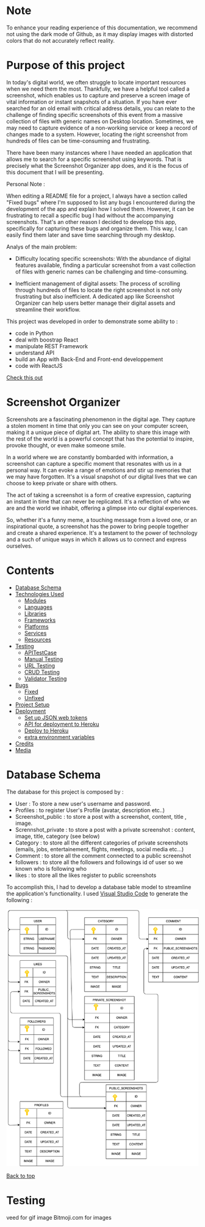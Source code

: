 # Note

To enhance your reading experience of this documentation, we recommend not using the dark mode of Github, as it may display images with distorted colors that do not accurately reflect reality.

# Purpose of this project

In today's digital world, we often struggle to locate important resources when we need them the most. Thankfully, we have a helpful tool called a screenshot, which enables us to capture and preserve a screen image of vital information or instant snapshots of a situation. If you have ever searched for an old email with critical address details, you can relate to the challenge of finding specific screenshots of this event from a massive collection of files with generic names on Desktop location. Sometimes, we may need to capture evidence of a non-working service or keep a record of changes made to a system. However, locating the right screenshot from hundreds of files can be time-consuming and frustrating. 



There have been many instances where I have needed an application that allows me to search for a specific screenshot using keywords. That is precisely what the Screenshot Organizer app does, and it is the focus of this document that I will be presenting.

Personal Note :

When editing a README file for a project, I always have a section called "Fixed bugs" where I'm supposed to list any bugs I encountered during the development of the app and explain how I solved them. However, it can be frustrating to recall a specific bug I had without the accompanying screenshots. That's an other reason I decided to developp this app, specifically for capturing these bugs and organize them. This way, I can easily find them later and save time searching through my desktop.


Analys of the main problem:

- Difficulty locating specific screenshots: With the abundance of digital features available, finding a particular screenshot from a vast collection of files with generic names can be challenging and time-consuming.

- Inefficient management of digital assets: The process of scrolling through hundreds of files to locate the right screenshot is not only frustrating but also inefficient. A dedicated app like Screenshot Organizer can help users better manage their digital assets and streamline their workflow.



This project was developed in order to demonstrate 
some ability to :
- code in Python
- deal with boostrap React
- manipulate REST Framework
- understand API
- build an App with Back-End and Front-end developpement
- code with ReactJS

[Check this out](>)

# Screenshot Organizer

Screenshots are a fascinating phenomenon in the digital age. They capture a stolen moment in time that only you can see on your computer screen, making it a unique piece of digital art. The ability to share this image with the rest of the world is a powerful concept that has the potential to inspire, provoke thought, or even make someone smile.

In a world where we are constantly bombarded with information, a screenshot can capture a specific moment that resonates with us in a personal way. It can evoke a range of emotions and stir up memories that we may have forgotten. It's a visual snapshot of our digital lives that we can choose to keep private or share with others.

The act of taking a screenshot is a form of creative expression, capturing an instant in time that can never be replicated. It's a reflection of who we are and the world we inhabit, offering a glimpse into our digital experiences.

So, whether it's a funny meme, a touching message from a loved one, or an inspirational quote, a screenshot has the power to bring people together and create a shared experience. It's a testament to the power of technology and a such of unique ways in which it allows us to connect and express ourselves.

# Contents

* [Database Schema](<#database-schema>)
* [Technologies Used](<#technologies-used>)
     * [Modules](<#modules>)
     * [Languages](<#languages>)
     * [Libraries](<#libraries>)
     * [Frameworks](<#frameworks>)
     * [Platforms](<#platforms>)
     * [Services](<#services>)
     * [Resources](<#resources>)
* [Testing](#testing)
     * [APITestCase](#Aapitestcase)
     * [Manual Testing](#manual-testing)
     * [URL Testing](#url-testing)
     * [CRUD Testing](#crud-testing)
     * [Validator Testing](#validator-testing)
* [Bugs](<#bugs>)
    * [Fixed](<#fixed>)
    * [Unfixed](<#unfixed>)
* [Project Setup](<#project-setup>)
* [Deployment](<#deployment>)
    * [Set up JSON web tokens](<#set-up-json-web-tokens>)
    * [API for deployment to Heroku](<#api-for-deployment-to-heroku>)
    * [Deploy to Heroku](<#deploy-to-heroku>)
    * [extra environment variables](<#extra-environment-variables>)
* [Credits](<#credits>)
* [Media](<#media>)


# Database Schema

The database for this project is composed by :

- User : To store a new user's username and password.
- Profiles : to register User's Profile (avatar, description etc..)
- Screenshot_public : to store a post with a screenshot, content, title , image.
- Scrennshot_private : to store a post with a private screenshot : content, image, title, category (see below)
- Category : to store all the different categories of private screenshots (emails, jobs, entertainement, flights, meetings, social media etc...)
- Comment : to store all the comment connected to a public screenshot
- followers : to store all the followers and followings id of user so we known who is following who
- likes : to store all the likes register to public screenshots

To accomplish this, I had to develop a database table model to streamline the application's functionality. I used [Visual Studio Code](https://code.visualstudio.com/) to generate the following :

![DASHBOARD](media/readme-files/TABLE_SCREENSHOT_ORGANIZER.png)

[Back to top](<#contents>)


# Testing










veed for gif image
Bitmoji.com for images
